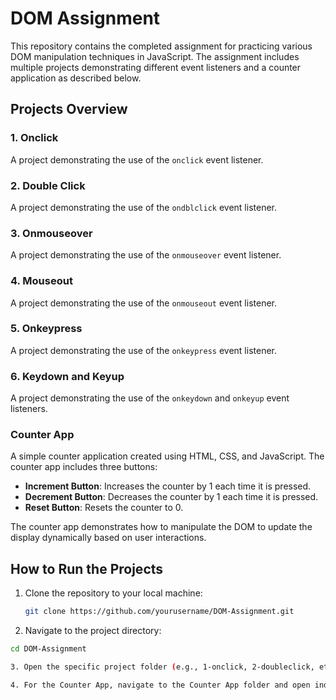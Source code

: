 # DOM Assignment

This repository contains the completed assignment for practicing various DOM manipulation techniques in JavaScript. The assignment includes multiple projects demonstrating different event listeners and a counter application as described below.

## Projects Overview

### 1. Onclick
A project demonstrating the use of the `onclick` event listener.

### 2. Double Click
A project demonstrating the use of the `ondblclick` event listener.

### 3. Onmouseover
A project demonstrating the use of the `onmouseover` event listener.

### 4. Mouseout
A project demonstrating the use of the `onmouseout` event listener.

### 5. Onkeypress
A project demonstrating the use of the `onkeypress` event listener.

### 6. Keydown and Keyup
A project demonstrating the use of the `onkeydown` and `onkeyup` event listeners.

### Counter App
A simple counter application created using HTML, CSS, and JavaScript. The counter app includes three buttons:
- **Increment Button**: Increases the counter by 1 each time it is pressed.
- **Decrement Button**: Decreases the counter by 1 each time it is pressed.
- **Reset Button**: Resets the counter to 0.

The counter app demonstrates how to manipulate the DOM to update the display dynamically based on user interactions.

## How to Run the Projects

1. Clone the repository to your local machine:
   ```sh
   git clone https://github.com/yourusername/DOM-Assignment.git
   
2. Navigate to the project directory:
```sh
cd DOM-Assignment

3. Open the specific project folder (e.g., 1-onclick, 2-doubleclick, etc.) in your preferred code editor or directly open the index.html file in a web browser to see the project in action.

4. For the Counter App, navigate to the Counter App folder and open index.html in your web browser.


